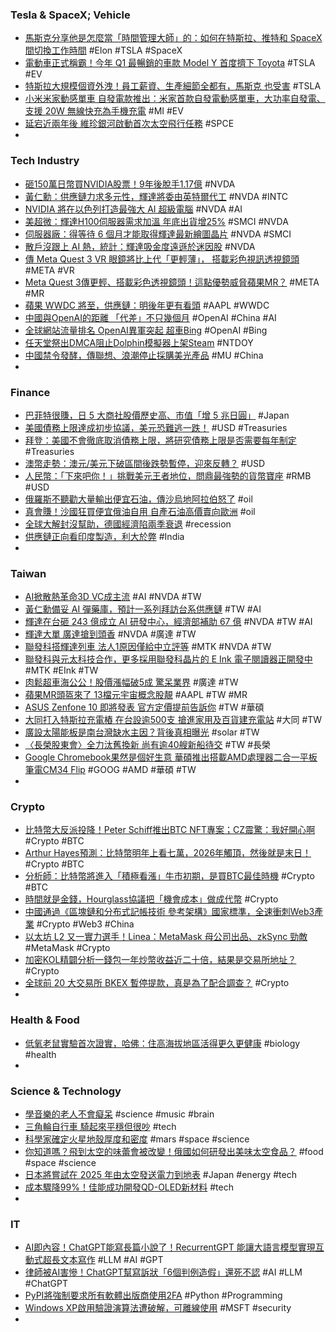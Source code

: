 ### Tesla & SpaceX; Vehicle
- [馬斯克分享他是怎麼當「時間管理大師」的：如何在特斯拉、推特和 SpaceX 間切換工作時間](https://www.techbang.com/posts/106512-musk-shares-how-he-became-a-time-management-guru-how-to) #Elon #TSLA #SpaceX
- [電動車正式稱霸！今年 Q1 最暢銷的車款 Model Y 首度擠下 Toyota](https://www.businessyee.com/article/1667-tesla-model-y) #TSLA #EV
- [特斯拉大規模個資外洩！員工薪資、生產細節全都有，馬斯克 也受害](https://www.inside.com.tw/article/31782-massive-Tesla-data-breaches) #TSLA
- [小米米家動感單車 自發電款推出：米家首款自發電動感單車，大功率自發電、支援 20W 無線快充為手機充電](https://www.kocpc.com.tw/archives/493753) #MI #EV
- [延宕近兩年後 維珍銀河啟動首次太空飛行任務](https://news.cnyes.com/news/id/5191498) #SPCE
-
### Tech Industry
- [砸150萬日幣買NVIDIA股票！9年後脫手1.17億](https://tw.news.yahoo.com/砸150萬日幣買nvidia股票-9年後脫手1-17億-010126905.html) #NVDA
- [黃仁勳：供應鏈力求多元性，輝達將委由英特爾代工](https://technews.tw/2023/05/30/jensen-huang-nvidia-intel-foundry/) #NVDA #INTC
- [NVIDIA 將在以色列打造最強大 AI 超級電腦](https://technews.tw/2023/05/30/nvidia-will-build-the-most-powerful-ai-supercomputer-in-israel/) #NVDA #AI
- [美超微：輝達H100伺服器需求加溫 年底出貨增25%](https://news.cnyes.com/news/id/5194608) #SMCI #NVDA
- [伺服器廠：得等待 6 個月才能取得輝達最新繪圖晶片](https://technews.tw/2023/05/30/chatgpt-nvidia-graphics-chip/) #NVDA #SMCI
- [散戶沒跟上 AI 熱，統計：輝達吸金度遠遜於迷因股](https://finance.technews.tw/2023/05/30/retail-investors-are-not-buying-into-the-ai-hype-yet/) #NVDA
- [傳 Meta Quest 3 VR 眼鏡將比上代「更輕薄」， 搭載彩色視訊透視鏡頭](https://www.techbang.com/posts/106685-the-meta-quest-3-vr-glasses-are-thinner-than-their) #META #VR
- [Meta Quest 3傳更輕、搭載彩色透視鏡頭！這點優勢威脅蘋果MR？](https://www.bnext.com.tw/article/75431/apple-quest3-meta-vr) #META #MR
- [蘋果 WWDC 將至，供應鏈：明後年更有看頭](https://technews.tw/2023/05/30/supply-chain-2024-2025-apple/) #AAPL #WWDC
- [中國與OpenAI的距離 「代差」不只幾個月](https://m.cnyes.com/news/id/5195240) #OpenAI #China #AI
- [全球網站流量排名 OpenAI異軍突起 超車Bing](https://news.cnyes.com/news/id/5195431) #OpenAI #Bing
- [任天堂祭出DMCA阻止Dolphin模擬器上架Steam](https://www.4gamers.com.tw/news/detail/58240/nintendo-send-dmca-notice-to-block-dolphin-emulator-on-steam) #NTDOY
- [中國禁令發酵，傳聯想、浪潮停止採購美光產品](https://technews.tw/2023/05/29/chinas-top-server-makers-stop-orders-of-memory-modules-containing-micron-chips/) #MU #China
-
### Finance
- [巴菲特很賺，日 5 大商社股價歷史高、市值「增 5 兆日圓」](https://technews.tw/2023/05/30/stock-prices-of-japans-five-largest-trading-companies-hit-record-highs/) #Japan
- [美國債務上限達成初步協議，美元恐難逃一跌！](https://www.dailyfxasia.com/cn/cmarkets/20230529-24141.html) #USD #Treasuries
- [拜登：美國不會徹底取消債務上限，將研究債務上限是否需要每年制定](https://news.cnyes.com/news/id/5195746) #Treasuries
- [澳幣走勢：澳元/美元下破區間後跌勢暫停，迎來反轉？](https://www.dailyfxasia.com/cn/cmarkets/20230530-24145.html) #USD
- [人民幣：「下來吧你！」挑戰美元王者地位，問鼎最強勢的貨幣寶座](https://dq.yam.com/post/15441) #RMB #USD
- [俄羅斯不聽勸大量輸出便宜石油，傳沙烏地阿拉伯怒了](https://technews.tw/2023/05/29/saudi-arabia-russia-ties-under-strain-over-oil-production-cuts/) #oil
- [真會賺！沙國狂買便宜俄油自用 自產石油高價賣向歐洲](https://news.cnyes.com/news/id/5193873) #oil
- [全球大解封沒幫助，德國經濟陷兩季衰退](https://www.gvm.com.tw/article/103159) #recession
- [供應鏈正向看印度製造，利大於弊](https://technews.tw/2023/05/29/made-in-india-positive/) #India
-
### Taiwan
- [AI掀散熱革命3D VC成主流](https://ctee.com.tw/news/tech/872072.html) #AI #NVDA #TW
- [黃仁勳備妥 AI 彈藥庫，預計一系列拜訪台系供應鏈](https://technews.tw/2023/05/29/huang-renxun-is-expected-to-visit-the-taiwanese-supply-chain/) #TW #AI
- [輝達在台砸 243 億成立 AI 研發中心，經濟部補助 67 億](https://technews.tw/2023/05/30/nvidia-ai-rd-center-taiwan/) #NVDA #TW #AI
- [輝達大單 廣達搶到頭香](https://money.udn.com/money/story/5612/7199075) #NVDA #廣達 #TW
- [聯發科搭輝達列車 法人1原因僅給中立評等](https://ctee.com.tw/news/stocks/873076.html) #MTK #NVDA #TW
- [聯發科與元太科技合作，更多採用聯發科晶片的 E Ink 電子閱讀器正開發中](https://www.techbang.com/posts/106629-more-e-ink-e-readers-using-mediatek-tablet-chips-are-in) #MTK #EInk #TW
- [肉鬆超車海公公！股價漲幅破5成 驚呆業界](https://today.line.me/tw/v2/article/YaeW2yW) #廣達 #TW
- [蘋果MR頭盔來了 13檔元宇宙概念股靚](https://ctee.com.tw/news/stocks/872910.html) #AAPL #TW #MR
- [ASUS Zenfone 10 即將發表 官方定價提前告訴你](https://www.eprice.com.tw/mobile/talk/4543/5785455/1/) #TW #華碩
- [大同打入特斯拉充電樁 在台設逾500支 搶進家用及百貨建充電站](https://n.yam.com/Article/20230529487067) #大同 #TW
- [廣設太陽能板是南台灣缺水主因？背後真相曝光](https://today.line.me/tw/v2/article/XYeW629) #solar #TW
- [〈長榮股東會〉全力汰舊換新 尚有逾40艘新船待交](https://m.cnyes.com/news/id/5195798) #TW #長榮
- [Google Chromebook果然是個好生意 華碩推出搭載AMD處理器二合一平板筆電CM34 Flip](https://www.cool3c.com/article/194125) #GOOG #AMD #華碩 #TW
-
### Crypto
- [比特幣大反派投降！Peter Schiff推出BTC NFT專案；CZ震驚：我好開心啊](https://www.blocktempo.com/peter-schiff-embraces-bitcoin-nfts/) #Crypto #BTC
- [Arthur Hayes預測：比特幣明年上看七萬，2026年觸頂，然後就是末日！](https://abmedia.io/arthur-hayes-predicts-volatile-2023-followed-by-strong-bitcoin-rally) #Crypto #BTC
- [分析師：比特幣將進入「積極看漲」牛市初期，是買BTC最佳時機](https://www.blocktempo.com/bitcoin-analysts-current-market-sentiment-is-about-to-enter-a-positive-phase/) #Crypto #BTC
- [時間就是金錢，Hourglass協議把「機會成本」做成代幣](https://www.blocktempo.com/how-does-hourglass-tokenize-opportunity-cost/) #Crypto
- [中國通過《區塊鏈和分布式記帳技術 參考架構》國家標準，全速衝刺Web3產業](https://www.blocktempo.com/china-adopts-national-standard-blockchain-and-distributed-ledger-technology-reference-architecture/) #Crypto #Web3 #China
- [以太坊 L2 又一實力選手！Linea：MetaMask 母公司出品、zkSync 勁敵](https://blockcast.it/2023/05/29/a-full-guide-on-linea-the-new-layer-2-launched-by-consensys/) #MetaMask #Crypto
- [加密KOL精闢分析一錢包一年炒幣收益近二十倍，結果是交易所地址？](https://abmedia.io/kol-mistook-ex-wallet-for-crypto-whales) #Crypto
- [全球前 20 大交易所 BKEX 暫停提款，真是為了配合調查？](https://finance.technews.tw/2023/05/30/bkex-suspend-withdraw/) #Crypto
-
### Health & Food
- [低氧老鼠實驗首次證實，哈佛：住高海拔地區活得更久更健康](https://technews.tw/2023/05/30/low-oxygen-to-prolong-life/) #biology #health
-
### Science & Technology
- [學音樂的老人不會癡呆](https://technews.tw/2023/05/30/how-music-can-prevent-cognitive-decline/#more-1072273) #science #music #brain
- [三角輪自行車 騎起來平穩但很吵](https://www.cool3c.com/article/194029) #tech
- [科學家確定火星地殼厚度和密度](https://technews.tw/2023/05/30/die-kruste-des-mars-ist-richtig-dick/) #mars #space #science
- [你知道嗎？飛到太空的味蕾會被改變！俄國如何研發出美味太空食品？](https://www.foodnext.net/science/knowledge/paper/5616824567) #food #space #science
- [日本將嘗試在 2025 年由太空發送電力到地表](https://chinese.engadget.com/japan-will-try-to-beam-solar-power-from-space-by-2025-073036517.html) #Japan #energy #tech
- [成本驟降99%！佳能成功開發QD-OLED新材料](https://news.xfastest.com/others/128308/qd-oled/) #tech
-
### IT
- [AI即內容！ChatGPT能寫長篇小說了！RecurrentGPT 能讓大語言模型實現互動式超長文本寫作](https://www.techbang.com/posts/106676-ai-content-chatgpt-recurrentgpt) #LLM #AI #GPT
- [律師被AI害慘！ChatGPT幫寫訴狀「6個判例造假」還死不認](https://www.blocktempo.com/us-lawyer-penalised-for-using-chatgpt/) #AI #LLM #ChatGPT
- [PyPI將強制要求所有軟體出版商使用2FA](https://www.ithome.com.tw/news/157088) #Python #Programming
- [Windows XP啟用驗證演算法遭破解，可離線使用](https://www.ithome.com.tw/news/157105) #MSFT #security
-